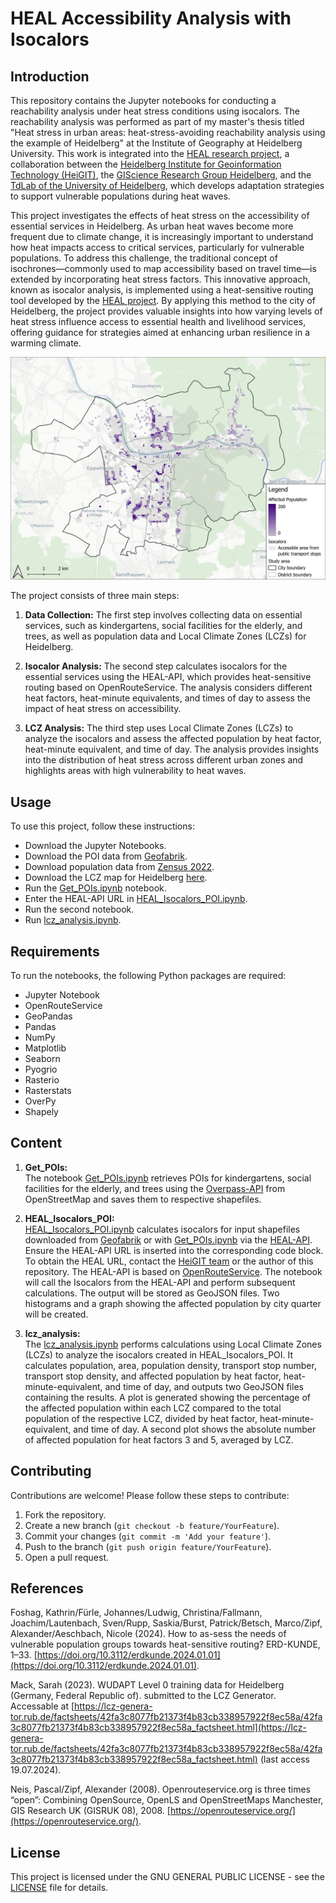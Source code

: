 
# HEAL Accessibility Analysis with Isocalors

## Introduction

This repository contains the Jupyter notebooks for conducting a reachability analysis under heat stress conditions using isocalors. The reachability analysis was performed as part of my master's thesis titled "Heat stress in urban areas: heat-stress-avoiding reachability analysis using the example of Heidelberg" at the Institute of Geography at Heidelberg University. This work is integrated into the [HEAL research project](https://www.geog.uni-heidelberg.de/gis/heal.html), a collaboration between the [Heidelberg Institute for Geoinformation Technology (HeiGIT)](https://heigit.org/), the [GIScience Research Group Heidelberg](https://www.geog.uni-heidelberg.de/gis/index_en.html), and the [TdLab of the University of Heidelberg](https://www.geog.uni-heidelberg.de/institut/tdlab_en.html), which develops adaptation strategies to support vulnerable populations during heat waves.

This project investigates the effects of heat stress on the accessibility of essential services in Heidelberg. As urban heat waves become more frequent due to climate change, it is increasingly important to understand how heat impacts access to critical services, particularly for vulnerable populations. To address this challenge, the traditional concept of isochrones—commonly used to map accessibility based on travel time—is extended by incorporating heat stress factors. This innovative approach, known as isocalor analysis, is implemented using a heat-sensitive routing tool developed by the [HEAL project](https://heal.openrouteservice.org/#/place/@8.684134483337404,49.40897673906448,12). By applying this method to the city of Heidelberg, the project provides valuable insights into how varying levels of heat stress influence access to essential health and livelihood services, offering guidance for strategies aimed at enhancing urban resilience in a warming climate.

![Affected population under heat stress conditions at noon (13:00 CEST+1) with heat sensitivity factor 5 and a heat stress walking distance equivalent of 15.](./img/vul_pop_hf5_noon.png)

The project consists of three main steps:
1. **Data Collection:** The first step involves collecting data on essential services, such as kindergartens, social facilities for the elderly, and trees, as well as population data and Local Climate Zones (LCZs) for Heidelberg.

2. **Isocalor Analysis:** The second step calculates isocalors for the essential services using the HEAL-API, which provides heat-sensitive routing based on OpenRouteService. The analysis considers different heat factors, heat-minute equivalents, and times of day to assess the impact of heat stress on accessibility.

3. **LCZ Analysis:** The third step uses Local Climate Zones (LCZs) to analyze the isocalors and assess the affected population by heat factor, heat-minute equivalent, and time of day. The analysis provides insights into the distribution of heat stress across different urban zones and highlights areas with high vulnerability to heat waves.



## Usage

To use this project, follow these instructions:
- Download the Jupyter Notebooks.
- Download the POI data from [Geofabrik](https://www.geofabrik.de/data/).
- Download population data from [Zensus 2022](https://www.zensus2022.de/DE/Ergebnisse-des-Zensus/_inhalt.html#Gitterdaten2022).
- Download the LCZ map for Heidelberg [here](https://lcz-generator.rub.de/factsheets/42fa3c8077fb21373f4b83cb338957922f8ec58a/42fa3c8077fb21373f4b83cb338957922f8ec58a_factsheet.html).
- Run the [Get_POIs.ipynb](https://github.com/johanneshbr7/HEAL_reachability_analysis_isocalors/blob/316272769e5c91b0649a0a43cacb88c97dc01348/src/Get_POIs.ipynb) notebook.
- Enter the HEAL-API URL in [HEAL_Isocalors_POI.ipynb](https://github.com/johanneshbr7/HEAL_reachability_analysis_isocalors/blob/316272769e5c91b0649a0a43cacb88c97dc01348/src/HEAL_Isocalors_POI.ipynb).
- Run the second notebook.
- Run [lcz_analysis.ipynb](https://github.com/johanneshbr7/HEAL_reachability_analysis_isocalors/blob/316272769e5c91b0649a0a43cacb88c97dc01348/src/lcz_analysis.ipynb).

## Requirements

To run the notebooks, the following Python packages are required:
- Jupyter Notebook
- OpenRouteService
- GeoPandas
- Pandas
- NumPy
- Matplotlib
- Seaborn
- Pyogrio
- Rasterio
- Rasterstats
- OverPy
- Shapely

## Content

1. **Get_POIs:**  
   The notebook [Get_POIs.ipynb](https://github.com/johanneshbr7/HEAL_reachability_analysis_isocalors/blob/316272769e5c91b0649a0a43cacb88c97dc01348/src/Get_POIs.ipynb) retrieves POIs for kindergartens, social facilities for the elderly, and trees using the [Overpass-API](https://overpass-api.de/) from OpenStreetMap and saves them to respective shapefiles.

2. **HEAL_Isocalors_POI:**  
   [HEAL_Isocalors_POI.ipynb](https://github.com/johanneshbr7/HEAL_reachability_analysis_isocalors/blob/316272769e5c91b0649a0a43cacb88c97dc01348/src/HEAL_Isocalors_POI.ipynb) calculates isocalors for input shapefiles downloaded from [Geofabrik](https://www.geofabrik.de/data/) or with [Get_POIs.ipynb](https://github.com/johanneshbr7/HEAL_reachability_analysis_isocalors/blob/316272769e5c91b0649a0a43cacb88c97dc01348/src/Get_POIs.ipynb) via the [HEAL-API](https://heal.openrouteservice.org/#/place/@8.684134483337404,49.40897673906448,12). Ensure the HEAL-API URL is inserted into the corresponding code block. To obtain the HEAL URL, contact the [HeiGIT team](https://heigit.org/de/kontakt/) or the author of this repository. The HEAL-API is based on [OpenRouteService](https://openrouteservice.org/). The notebook will call the Isocalors from the HEAL-API and perform subsequent calculations. The output will be stored as GeoJSON files. Two histograms and a graph showing the affected population by city quarter will be created.

3. **lcz_analysis:**  
   The [lcz_analysis.ipynb](https://github.com/johanneshbr7/HEAL_reachability_analysis_isocalors/blob/316272769e5c91b0649a0a43cacb88c97dc01348/src/lcz_analysis.ipynb) performs calculations using Local Climate Zones (LCZs) to analyze the isocalors created in HEAL_Isocalors_POI. It calculates population, area, population density, transport stop number, transport stop density, and affected population by heat factor, heat-minute-equivalent, and time of day, and outputs two GeoJSON files containing the results. A plot is generated showing the percentage of the affected population within each LCZ compared to the total population of the respective LCZ, divided by heat factor, heat-minute-equivalent, and time of day. A second plot shows the absolute number of affected population for heat factors 3 and 5, averaged by LCZ.

## Contributing

Contributions are welcome! Please follow these steps to contribute:
1. Fork the repository.
2. Create a new branch (`git checkout -b feature/YourFeature`).
3. Commit your changes (`git commit -m 'Add your feature'`).
4. Push to the branch (`git push origin feature/YourFeature`).
5. Open a pull request.

## References 

Foshag, Kathrin/Fürle, Johannes/Ludwig, Christina/Fallmann, Joachim/Lautenbach, Sven/Rupp, Saskia/Burst, Patrick/Betsch, Marco/Zipf, Alexander/Aeschbach, Nicole (2024). How to as-sess the needs of vulnerable population groups towards heat-sensitive routing? ERD-KUNDE, 1–33. [https://doi.org/10.3112/erdkunde.2024.01.01](https://doi.org/10.3112/erdkunde.2024.01.01).

Mack, Sarah (2023). WUDAPT Level 0 training data for Heidelberg (Germany, Federal Republic of). submitted to the LCZ Generator. Accessable at [https://lcz-genera-tor.rub.de/factsheets/42fa3c8077fb21373f4b83cb338957922f8ec58a/42fa3c8077fb21373f4b83cb338957922f8ec58a_factsheet.html](https://lcz-genera-tor.rub.de/factsheets/42fa3c8077fb21373f4b83cb338957922f8ec58a/42fa3c8077fb21373f4b83cb338957922f8ec58a_factsheet.html) (last access 19.07.2024).

Neis, Pascal/Zipf, Alexander (2008). Openrouteservice.org is three times “open”: Combining OpenSource, OpenLS and OpenStreetMaps Manchester, GIS Research UK (GISRUK 08), 2008. [https://openrouteservice.org/](https://openrouteservice.org/).

## License

This project is licensed under the GNU GENERAL PUBLIC LICENSE - see the [LICENSE](https://github.com/johanneshbr7/HEAL_reachability_analysis_isocalors/blob/d32bc3c0791a80cc4a5a3fbbc9ff8477a8c7980c/LICENSE.txt) file for details.
